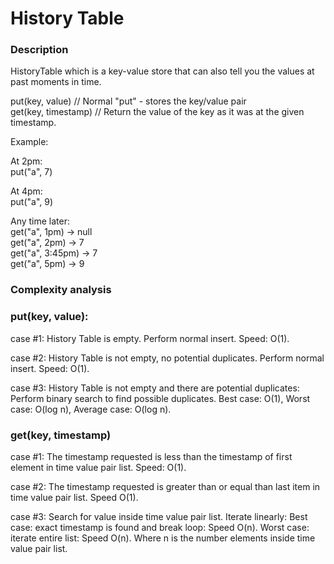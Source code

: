 # History Table

### Description
HistoryTable which is a key-value store that can also tell you the values at past moments in time.


put(key, value) // Normal "put" - stores the key/value pair\
get(key, timestamp) // Return the value of the key as it was at the given timestamp.

Example:

At 2pm:\
put("a", 7)

At 4pm:\
put("a", 9)

Any time later:\
get("a", 1pm) -> null\
get("a", 2pm) -> 7\
get("a", 3:45pm) -> 7\
get("a", 5pm) -> 9

### Complexity analysis

### put(key, value):

case #1: History Table is empty. Perform normal insert. Speed: O(1).

case #2: History Table is not empty, no potential duplicates. Perform normal insert. Speed: O(1).

case #3: History Table is not empty and there are potential duplicates: Perform binary search to find possible duplicates. Best case: O(1), Worst case: O(log n), Average case: O(log n).

### get(key, timestamp)

case #1: The timestamp requested is less than the timestamp of first element in time value pair list. Speed: O(1).

case #2: The timestamp requested is greater than or equal than last item in time value pair list. Speed O(1).

case #3: Search for value inside time value pair list. Iterate linearly: Best case: exact timestamp is found and break loop: Speed O(n). Worst case: iterate entire list: Speed O(n). Where n is the number elements inside time value pair list.
 

